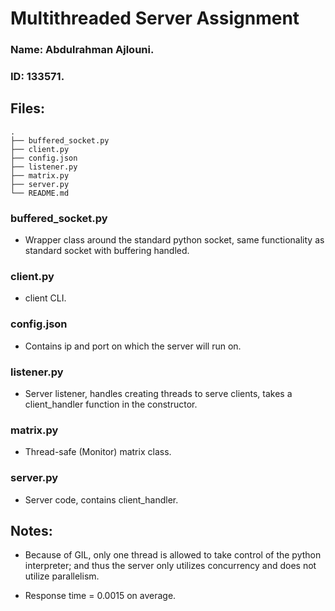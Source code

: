 # Multithreaded Server Assignment
### Name: Abdulrahman Ajlouni.
### ID: 133571.

## Files:
```
.
├── buffered_socket.py
├── client.py
├── config.json
├── listener.py
├── matrix.py
├── server.py
└── README.md
```

### buffered_socket.py
 - Wrapper class around the standard python socket, same functionality as standard socket with buffering handled.

### client.py
 - client CLI.

### config.json
 - Contains ip and port on which the server will run on.

### listener.py
 - Server listener, handles creating threads to serve clients, takes a client_handler function in the constructor.

### matrix.py
 - Thread-safe (Monitor) matrix class.

### server.py
 - Server code, contains client_handler.


## Notes:
 - Because of GIL, only one thread is allowed to take control of the python interpreter; and thus the server only utilizes concurrency and does not utilize parallelism.

 - Response time = 0.0015  on average.

